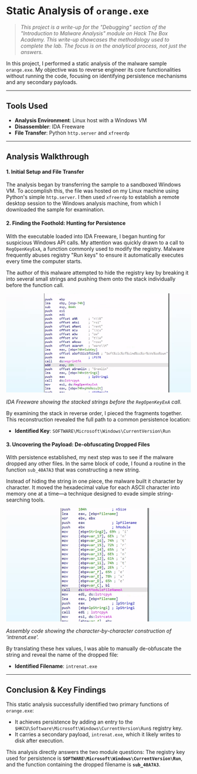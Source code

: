 # Static Analysis of `orange.exe`

> *This project is a write-up for the "Debugging" section of the "Introduction to Malware Analysis" module on Hack The Box Academy. This write-up showcases the methodology used to complete the lab. The focus is on the analytical process, not just the answers.*

In this project, I performed a static analysis of the malware sample `orange.exe`. My objective was to reverse engineer its core functionalities without running the code, focusing on identifying persistence mechanisms and any secondary payloads.

---

## Tools Used

* **Analysis Environment**: Linux host with a Windows VM
* **Disassembler**: IDA Freeware
* **File Transfer**: Python `http.server` and `xfreerdp`

---

## Analysis Walkthrough

#### 1. Initial Setup and File Transfer

The analysis began by transferring the sample to a sandboxed Windows VM. To accomplish this, the file was hosted on my Linux machine using Python's simple `http.server`. I then used `xfreerdp` to establish a remote desktop session to the Windows analysis machine, from which I downloaded the sample for examination.

#### 2. Finding the Foothold: Hunting for Persistence

With the executable loaded into IDA Freeware, I began hunting for suspicious Windows API calls. My attention was quickly drawn to a call to `RegOpenKeyExA`, a function commonly used to modify the registry. Malware frequently abuses registry "Run keys" to ensure it automatically executes every time the computer starts.

The author of this malware attempted to hide the registry key by breaking it into several small strings and pushing them onto the stack individually before the function call.

![Image of IDA Freeware showing stacked strings](./images/persistence.png)

*IDA Freeware showing the stacked strings before the `RegOpenKeyExA` call.*

By examining the stack in reverse order, I pieced the fragments together. This reconstruction revealed the full path to a common persistence location:

* **Identified Key**: `SOFTWARE\Microsoft\Windows\CurrentVersion\Run`

#### 3. Uncovering the Payload: De-obfuscating Dropped Files

With persistence established, my next step was to see if the malware dropped any other files. In the same block of code, I found a routine in the function `sub_40A7A3` that was constructing a new string.

Instead of hiding the string in one piece, the malware built it character by character. It moved the hexadecimal value for each ASCII character into memory one at a time—a technique designed to evade simple string-searching tools.

![Image of assembly code constructing a string](./images/intrenat_exe.png)

*Assembly code showing the character-by-character construction of 'intrenat.exe'.*

By translating these hex values, I was able to manually de-obfuscate the string and reveal the name of the dropped file:

* **Identified Filename**: `intrenat.exe`

---

## Conclusion & Key Findings

This static analysis successfully identified two primary functions of `orange.exe`:

* It achieves persistence by adding an entry to the `$HKCU\Software\Microsoft\Windows\CurrentVersion\Run$` registry key.
* It carries a secondary payload, `intrenat.exe`, which it likely writes to disk after execution.

This analysis directly answers the two module questions: The registry key used for persistence is **`SOFTWARE\Microsoft\Windows\CurrentVersion\Run`**, and the function containing the dropped filename is **`sub_40A7A3`**.
